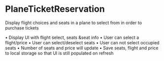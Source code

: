 # PlaneTicketReservation

Display flight choices and seats in a plane to select from in order to purchase tickets

•	Display UI with flight select, seats &seat info
•	User can select a flight/price
•	User can select/deselect seats
•	User can not select occupied seats
•	Number of seats and price will update
•	Save seats, flight and price to local storage so that UI is still populated on refresh

